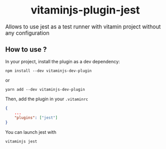 <big>
    <h1 align="center">vitaminjs-plugin-jest</h1>
</big>

<p>
    <big>Allows to use jest as a test runner with vitamin project without any configuration</big>
</p>

## How to use ?
In your project, install the plugin as a dev dependency:
```
npm install --dev vitaminjs-dev-plugin
```
or
```
yarn add --dev vitaminjs-dev-plugin
```

Then, add the plugin in your `.vitaminrc`
```json
{
    ...
    "plugins": ["jest"]
}
```

You can launch jest with
```
vitaminjs jest
```